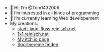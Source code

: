 - 👋 Hi, I’m @Tom1432006
- 👀 I’m interested in all kinds of programming
- 🌱 I’m currently learning Web developement
- My creations:
  - <a href="stadt-land-fluss.reinisch.net">stadt-land-fluss.reinisch.net</a>
  - <a href="1x1.reinisch.net">1x1.reinisch.net</a>
  - <a href="https://tomgamedev.itch.io/">My itch.io page</a>
  - <a href="https://www.sportvereine-finden.de">Sportvereine finden</a>
<!-- - 💞️ I’m looking to collaborate on -->
<!-- - 📫 How to reach me ... -->

<!---
Tom1432006/Tom1432006 is a ✨ special ✨ repository because its `README.md` (this file) appears on your GitHub profile.
You can click the Preview link to take a look at your changes.
--->
